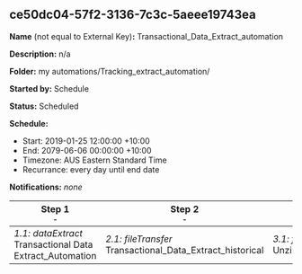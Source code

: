 ## ce50dc04-57f2-3136-7c3c-5aeee19743ea

**Name** (not equal to External Key)**:** Transactional_Data_Extract_automation

**Description:** n/a

**Folder:** my automations/Tracking_extract_automation/

**Started by:** Schedule

**Status:** Scheduled

**Schedule:**

* Start: 2019-01-25 12:00:00 +10:00
* End: 2079-06-06 00:00:00 +10:00
* Timezone: AUS Eastern Standard Time
* Recurrance: every day until end date

**Notifications:** _none_


| Step 1<br>_<small>-</small>_ | Step 2<br>_<small>-</small>_ | Step 3<br>_<small>-</small>_ |
| --- | --- | --- |
| _1.1: dataExtract_<br>Transactional Data Extract_Automation | _2.1: fileTransfer_<br>Transactional_Data_Extract_historical | _3.1: fileTransfer_<br>Unzip_transactional_data |
